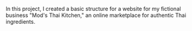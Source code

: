 In this project, I created a basic structure for a website for my fictional business "Mod's Thai Kitchen," an online marketplace for authentic Thai ingredients. 
